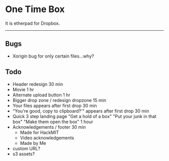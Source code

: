 # One Time Box

It is etherpad for Dropbox.
______

## Bugs
* Xorigin bug for only certain files...why?

## Todo
* Header redesign 30 min
* Movie 1 hr
* Alternate upload button 1 hr
* Bigger drop zone / redesign dropzone 15 min
* Your files appears after first drop 30 min
* "You're good, copy to clipboard?'" appears after first drop 30 min
* Quick 3 step landing page "Get a hold of a box" "Put your junk in that box" "Make them open the box" 1 hour
* Acknowledgements / footer 30 min
  * Made for HackMIT
  * Video acknowledgements
  * Made by Me
* custom URL?
* s3 assets?

